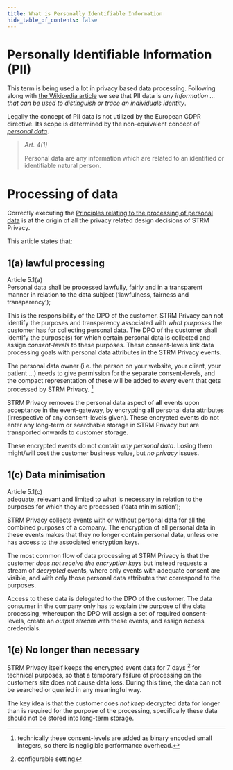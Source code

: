 ```yaml
---
title: What is Personally Identifiable Information
hide_table_of_contents: false
---
```


# Personally Identifiable Information (PII)

This term is being used a lot in privacy based data processing.
Following along with [the Wikipedia article](https://en.wikipedia.org/wiki/Personal_data) we see that PII
data is *any information … that can be used to distinguish or trace an
individuals identity*.

Legally the concept of PII data is not utilized by the European GDPR
directive. Its scope is determined by the non-equivalent concept of
[*personal data*](https://eur-lex.europa.eu/legal-content/EN/TXT/HTML/?uri=CELEX:32016R0679&qid=1620048611044&from=EN#d1e1489-1-1).

>_Art. 4(1)_
> 
> Personal data are any information which are related to an identified or
>    identifiable natural person.

# Processing of data

Correctly executing the [Principles relating to the processing of personal data](https://eur-lex.europa.eu/legal-content/EN/TXT/HTML/?uri=CELEX:32016R0679&qid=1620048611044&from=EN#d1e1807-1-1)
is at the origin of all the privacy related design decisions of STRM
Privacy.

This article states that:

## 1(a) lawful processing

Article 5.1(a)  
Personal data shall be processed lawfully, fairly and in a transparent
manner in relation to the data subject (‘lawfulness, fairness and
transparency’);

This is the responsibility of the DPO of the customer. STRM Privacy can
not identify the purposes and transparency associated with *what
purposes* the customer has for collecting personal data. The DPO of the
customer shall identify the purpose(s) for which certain personal data
is collected and assign *consent-levels* to these purposes. These
consent-levels link data processing goals with personal data attributes
in the STRM Privacy events.

The personal data owner (i.e. the person on your website, your client,
your patient …) needs to give permission for the separate
consent-levels, and the compact representation of these will be added to
*every* event that gets processed by STRM Privacy. [^1]

STRM Privacy removes the personal data aspect of **all** events upon
acceptance in the event-gateway, by encrypting **all** personal data
attributes (irrespective of any consent-levels given). These encrypted
events do not enter any long-term or searchable storage in STRM Privacy
but are transported onwards to customer storage.

These encrypted events do not contain *any personal data*. Losing them
might/will cost the customer business value, but *no privacy* issues.

## 1(c) Data minimisation

Article 5.1(c)  
adequate, relevant and limited to what is necessary in relation to the
purposes for which they are processed (‘data minimisation’);

STRM Privacy collects events with or without personal data for all the
combined purposes of a company. The encryption of all personal data in
these events makes that they no longer contain personal data, unless one
has access to the associated encryption keys.

The most common flow of data processing at STRM Privacy is that the
customer *does not receive the encryption keys* but instead requests a
stream of *decrypted* events, where only events with adequate consent
are visible, and with only those personal data attributes that
correspond to the purposes.

Access to these data is delegated to the DPO of the customer. The data
consumer in the company only has to explain the purpose of the data
processing, whereupon the DPO will assign a set of required
consent-levels, create an *output stream* with these events, and assign
access credentials.

## 1(e) No longer than necessary

STRM Privacy itself keeps the encrypted event data for 7 days [^2] for
technical purposes, so that a temporary failure of processing on the
customers site does not cause data loss. During this time, the data can
not be searched or queried in any meaningful way.

The key idea is that the customer does *not keep* decrypted data for
longer than is required for the purpose of the processing, specifically
these data should not be stored into long-term storage.

[^1]: technically these consent-levels are added as binary encoded small
integers, so there is negligible performance overhead.

[^2]: configurable setting
